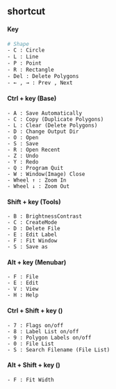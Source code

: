 ## shortcut

#### Key
```bash
# Shape
- C : Circle
- L : Line
- P : Point
- R : Rectangle
- Del : Delete Polygons
- ← , → : Prev , Next
```

#### Ctrl + key (Base)
```
- A : Save Automatically
- C : Copy (Duplicate Polygons)
- L : Clear (Delete Polygons)
- D : Change Output Dir
- O : Open
- S : Save
- R : Open Recent
- Z : Undo
- Y : Redo
- Q : Program Quit
- W : Window(Image) Close
- Wheel ↑ : Zoom In
- Wheel ↓ : Zoom Out
```

#### Shift + key (Tools)
```
- B : BrightnessContrast
- C : CreateMode
- D : Delete File
- E : Edit Label
- F : Fit Window
- S : Save as
```

#### Alt + key (Menubar)
```
- F : File
- E : Edit
- V : View
- H : Help
```

#### Ctrl + Shift + key ()
```
- 7 : Flags on/off
- 8 : Label List on/off
- 9 : Polygon Labels on/off
- 0 : File List
- S : Search Filename (File List)
```

#### Alt + Shift + key ()
```
- F : Fit Width
```
